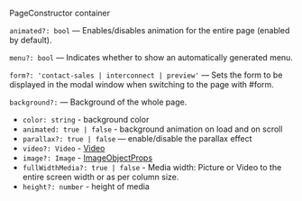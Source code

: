 PageConstructor container

`animated?: bool` — Enables/disables animation for the entire page (enabled by default).

`menu?: bool` — Indicates whether to show an automatically generated menu.

`form?: 'contact-sales | interconnect | preview'` — Sets the form to be displayed in the modal window when switching to the page with #form.

`background?:` — Background of the whole page.

- `color: string` - background color
- `animated: true | false` - background animation on load and on scroll
- `parallax?: true | false` — enable/disable the parallax effect
- `video?: Video` - [Video](?path=/story/documentation-types#Video)
- `image?: Image` - [ImageObjectProps](?path=/story/documentation-types#ImageObjectProps)
- `fullWidthMedia?: true | false` - Media width: Picture or Video to the entire screen width or as per column size.
- `height?: number` - height of media
